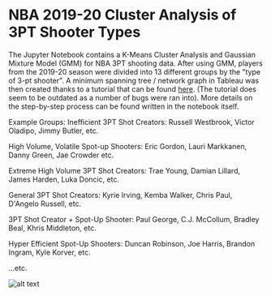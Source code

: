 # NBA 2019-20 Cluster Analysis of 3PT Shooter Types

The Jupyter Notebook contains a K-Means Cluster Analysis and Gaussian Mixture Model (GMM) for NBA 3PT shooting data. After using GMM, players from the 2019-20 season were divided into 13 different groups by the "type of 3-pt shooter". A minimum spanning tree / network graph in Tableau was then created thanks to a tutorial that can be found [here](https://ladataviz.com/2019/12/15/build-a-network-graph-in-tableau-in-three-steps/). (The tutorial does seem to be outdated as a number of bugs were ran into). More details on the step-by-step process can be found written in the notebook itself.

Example Groups:
Inefficient 3PT Shot Creators: Russell Westbrook, Victor Oladipo, Jimmy Butler, etc.

High Volume, Volatile Spot-up Shooters: Eric Gordon, Lauri Markkanen, Danny Green, Jae Crowder etc.

Extreme High Volume 3PT Shot Creators: Trae Young, Damian Lillard, James Harden, Luka Doncic, etc.

General 3PT Shot Creators: Kyrie Irving, Kemba Walker, Chris Paul, D'Angelo Russell, etc.

3PT Shot Creator + Spot-Up Shooter: Paul George, C.J. McCollum, Bradley Beal, Khris Middleton, etc.

Hyper Efficient Spot-Up Shooters: Duncan Robinson, Joe Harris, Brandon Ingram, Kyle Korver, etc.

...etc.

![alt text](https://i.imgur.com/7DelN6J.png)
